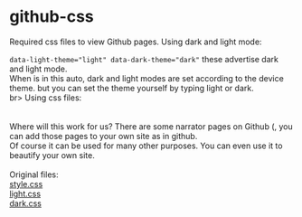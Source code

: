 # github-css
Required css files to view Github pages.
Using dark and light mode:<br>
<html lang="en" data-color-mode="auto" data-light-theme="light" data-dark-theme="dark">
<code>data-light-theme="light" data-dark-theme="dark"</code> these advertise dark and light mode.<br>
When <code><data-color-mode="auto"></code> is in this auto, dark and light modes are set according to the device theme. but you can set the theme yourself by typing light or dark.<br>br>
Using css files:<br>	
  <link rel="stylesheet" href="style.css">
	<link rel="stylesheet" href="light.css">
	<link rel="stylesheet" href="dark.css"><br><br>
 Where will this work for us?
 There are some narrator pages on Github (, you can add those pages to your own site as in github.<br>
 Of course it can be used for many other purposes. You can even use it to beautify your own site.<br><br>
 Original files:<br>
 <a href="https://github.githubassets.com/assets/primer-60c5e476b0dc.css">style.css</a><br>
 <a href="https://github.githubassets.com/assets/light-8cafbcbd78f4.css">light.css</a><br>
 <a href="https://github.githubassets.com/assets/dark-31dc14e38457.css">dark.css</a>
